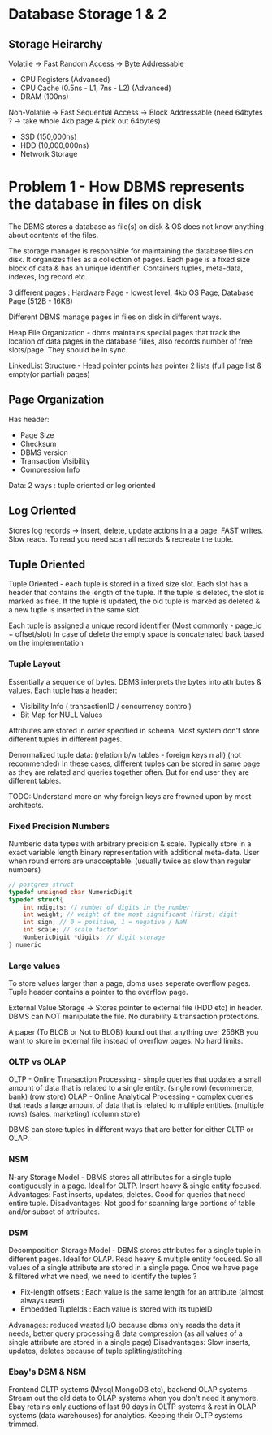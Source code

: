 # Database Storage 1 & 2

## Storage Heirarchy

Volatile -> Fast Random Access -> Byte Addressable
- CPU Registers (Advanced)
- CPU Cache (0.5ns - L1, 7ns - L2) (Advanced)
- DRAM (100ns)

Non-Volatile -> Fast Sequential Access -> Block Addressable (need 64bytes ? -> take whole 4kb page & pick out 64bytes)
- SSD (150,000ns)
- HDD (10,000,000ns)
- Network Storage

# Problem 1 - How DBMS represents the database in files on disk

The DBMS stores a database as file(s) on disk & OS does not know anything about contents of the files.

The storage manager is responsible for maintaining the database files on disk. It organizes files as a collection of pages. Each page is a fixed size block of data & has an unique identifier. Containers tuples, meta-data, indexes, log record etc.

3 different pages :
Hardware Page - lowest level, 4kb
OS Page,
Database Page (512B - 16KB)

Different DBMS manage pages in files on disk in different ways.

Heap File Organization - dbms maintains special pages that track the location of data pages in the database fiiles, also records number of free slots/page. They should be in sync.

LinkedList Structure - Head pointer points has pointer 2 lists (full page list & empty(or partial) pages)

## Page Organization

Has header:
- Page Size
- Checksum
- DBMS version
- Transaction Visibility
- Compression Info

Data: 2 ways : tuple oriented or log oriented

## Log Oriented

Stores log records -> insert, delete, update actions in a a page. FAST writes. Slow reads. To read you need scan all records & recreate the tuple.
## Tuple Oriented

Tuple Oriented - each tuple is stored in a fixed size slot. Each slot has a header that contains the length of the tuple. If the tuple is deleted, the slot is marked as free. If the tuple is updated, the old tuple is marked as deleted & a new tuple is inserted in the same slot.

Each tuple is assigned a unique record identifier (Most commonly - page_id + offset/slot)
In case of delete the empty space is concatenated back based on the implementation

### Tuple Layout

Essentially a sequence of bytes. DBMS interprets the bytes into attributes & values.
Each tuple has a header:
- Visibility Info ( transactionID / concurrency control)
- Bit Map for NULL Values

Attributes are stored in order specified in schema.
Most system don't store different tuples in different pages.

Denormalized tuple data: (relation b/w tables - foreign keys n all) (not recommended)
In these cases, different tuples can be stored in same page as they are related and queries together often. But for end user they are different tables.

TODO: Understand more on why foreign keys are frowned upon by most architects.

### Fixed Precision Numbers

Numberic data types with arbitrary precision & scale. Typically store in a exact variable length binary representation with additional meta-data. User when round errors are unacceptable. (usually twice as slow than regular numbers)

```cpp
// postgres struct
typedef unsigned char NumericDigit
typedef struct{
    int ndigits; // number of digits in the number
    int weight; // weight of the most significant (first) digit
    int sign; // 0 = positive, 1 = negative / NaN
    int scale; // scale factor
    NumbericDigit *digits; // digit storage
} numeric
```

### Large values

To store values larger than a page, dbms uses seperate overflow pages. Tuple header contains a pointer to the overflow page.

External Value Storage -> Stores pointer to external file (HDD etc) in header. DBMS can NOT manipulate the file. No durability & transaction protections.

A paper (To BLOB or Not to BLOB) found out that anything over 256KB you want to store in external file instead of overflow pages. No hard limits.

### OLTP vs OLAP

OLTP - Online Trnasaction Processing - simple queries that updates a small amount of data that is related to a single entity. (single row) (ecommerce, bank) (row store)
OLAP - Online Analytical Processing - complex queries that reads a large amount of data that is related to multiple entities. (multiple rows) (sales, marketing) (column store)

DBMS can store tuples in different ways that are better for either OLTP or OLAP.

### NSM

N-ary Storage Model - DBMS stores all attributes for a single tuple contiguously in a page. Ideal for OLTP. Insert heavy & single entity focused.
Advantages: Fast inserts, updates, deletes. Good for queries that need entire tuple.
Disadvantages: Not good for scanning large portions of table and/or subset of attributes.

### DSM

Decomposition Storage Model - DBMS stores attributes for a single tuple in different pages. Ideal for OLAP. Read heavy & multiple entity focused.
So all values of a single attribute are stored in a single page. Once we have page & filtered what we need, we need to identify the tuples ?

- Fix-length offsets : Each value is the same length for an attribute (almost always used)
- Embedded TupleIds : Each value is stored with its tupleID

Advanages: reduced wasted I/O because dbms only reads the data it needs, better query processing & data compression (as all values of a single attribute are stored in a single page)
Disadvantages: Slow inserts, updates, deletes because of tuple splitting/stitching.

### Ebay's DSM & NSM

Frontend OLTP systems (Mysql,MongoDB etc), backend OLAP systems. Stream out the old data to OLAP systems when you don't need it anymore. Ebay retains only auctions of last 90 days in OLTP systems & rest in OLAP systems (data warehouses) for analytics. Keeping their OLTP systems trimmed.